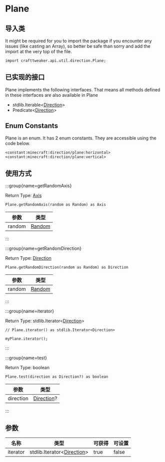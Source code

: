# Plane

## 导入类

It might be required for you to import the package if you encounter any issues (like casting an Array), so better be safe than sorry and add the import at the very top of the file.
```zenscript
import crafttweaker.api.util.direction.Plane;
```


## 已实现的接口
Plane implements the following interfaces. That means all methods defined in these interfaces are also available in Plane

- stdlib.Iterable&lt;[Direction](/vanilla/api/util/direction/Direction)&gt;
- Predicate&lt;[Direction](/vanilla/api/util/direction/Direction)&gt;

## Enum Constants

Plane is an enum. It has 2 enum constants. They are accessible using the code below.

```zenscript
<constant:minecraft:direction/plane:horizontal>
<constant:minecraft:direction/plane:vertical>
```
## 使用方式

:::group{name=getRandomAxis}

Return Type: [Axis](/vanilla/api/util/direction/Axis)

```zenscript
Plane.getRandomAxis(random as Random) as Axis
```

| 参数     | 类型                                      |
| ------ | --------------------------------------- |
| random | [Random](/vanilla/api/util/math/Random) |


:::

:::group{name=getRandomDirection}

Return Type: [Direction](/vanilla/api/util/direction/Direction)

```zenscript
Plane.getRandomDirection(random as Random) as Direction
```

| 参数     | 类型                                      |
| ------ | --------------------------------------- |
| random | [Random](/vanilla/api/util/math/Random) |


:::

:::group{name=iterator}

Return Type: stdlib.Iterator&lt;[Direction](/vanilla/api/util/direction/Direction)&gt;

```zenscript
// Plane.iterator() as stdlib.Iterator<Direction>

myPlane.iterator();
```

:::

:::group{name=test}

Return Type: boolean

```zenscript
Plane.test(direction as Direction?) as boolean
```

| 参数        | 类型                                                  |
| --------- | --------------------------------------------------- |
| direction | [Direction](/vanilla/api/util/direction/Direction)? |


:::


## 参数

| 名称       | 类型                                                                                    | 可获得  | 可设置   |
| -------- | ------------------------------------------------------------------------------------- | ---- | ----- |
| iterator | stdlib.Iterator&lt;[Direction](/vanilla/api/util/direction/Direction)&gt; | true | false |

